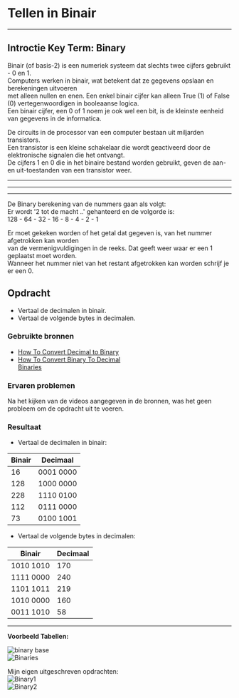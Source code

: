 # **Tellen in Binair**  
_____

## **Introctie Key Term: Binary**
Binair (of basis-2) is een numeriek systeem dat slechts twee cijfers gebruikt - 0 en 1.  
Computers werken in binair, wat betekent dat ze gegevens opslaan en berekeningen uitvoeren  
met alleen nullen en enen. Een enkel binair cijfer kan alleen True (1) of False (0) vertegenwoordigen in booleaanse logica.  
Een binair cijfer, een 0 of 1 noem je ook wel een bit, is de kleinste eenheid van gegevens in de informatica.  

De circuits in de processor van een computer bestaan uit miljarden transistors.  
Een transistor is een kleine schakelaar die wordt geactiveerd door de elektronische signalen die het ontvangt.  
De cijfers 1 en 0 die in het binaire bestand worden gebruikt, geven de aan- en uit-toestanden van een transistor weer.  
____
____
____

De Binary berekening van de nummers gaan als volgt:  
Er wordt '2 tot de macht ..' gehanteerd en de volgorde is:  
128   -   64   -   32   -   16   -   8  -   4  -   2  -   1  

Er moet gekeken worden of het getal dat gegeven is, van het nummer afgetrokken kan worden  
van de vermenigvuldigingen in de reeks. Dat geeft weer waar er een 1 geplaatst moet worden.  
Wanneer het nummer niet van het restant afgetrokken kan worden schrijf je er een 0.

## **Opdracht**
- Vertaal de decimalen in binair.
- Vertaal de volgende bytes in decimalen.

### **Gebruikte bronnen**
- [How To Convert Decimal to Binary](https://www.youtube.com/watch?v=rsxT4FfRBaM)  
- [How To Convert Binary To Decimal](https://www.youtube.com/watch?v=VLflTjd3lWA)  
[Binaries](https://www.howtogeek.com/367621/what-is-binary-and-why-do-computers-use-it/)  

### **Ervaren problemen**
Na het kijken van de videos aangegeven in de bronnen, was het geen probleem om de opdracht uit te voeren.  

### **Resultaat**

- Vertaal de decimalen in binair:

| Binair 	|   Decimaal  	|
|--------	|-----------	|
| 16     	|   0001 0000   |
| 128    	|   1000 0000 	|
| 228    	|   1110 0100 	|
| 112    	|   0111 0000  	|
| 73     	|   0100 1001  	|

- Vertaal de volgende bytes in decimalen:

| Binair    	|   Decimaal 	|
|-----------	|   ----------	|
| 1010 1010 	|   170      	|
| 1111 0000 	|   240      	|
| 1101 1011 	|   219      	|
| 1010 0000 	|   160      	|
| 0011 1010 	|   58       	|  
  
_____
  
**Voorbeeld Tabellen:**  

![binary base](https://user-images.githubusercontent.com/95616021/146841717-1924b04e-ceae-4ccc-a087-baf207e5586f.png)  
![Binaries](https://user-images.githubusercontent.com/95616021/146841801-ebcd9064-be3b-41fc-b589-6338fa4676b3.jpg)  

Mijn eigen uitgeschreven opdrachten:  
![Binary1](https://user-images.githubusercontent.com/95616021/146992308-89d40b51-8286-45f6-9e5c-50f88f828e93.jpg)  
![Binary2](https://user-images.githubusercontent.com/95616021/146992309-466a39d9-c00d-4d3d-92e4-c4f9dc7dc4df.jpg)  

